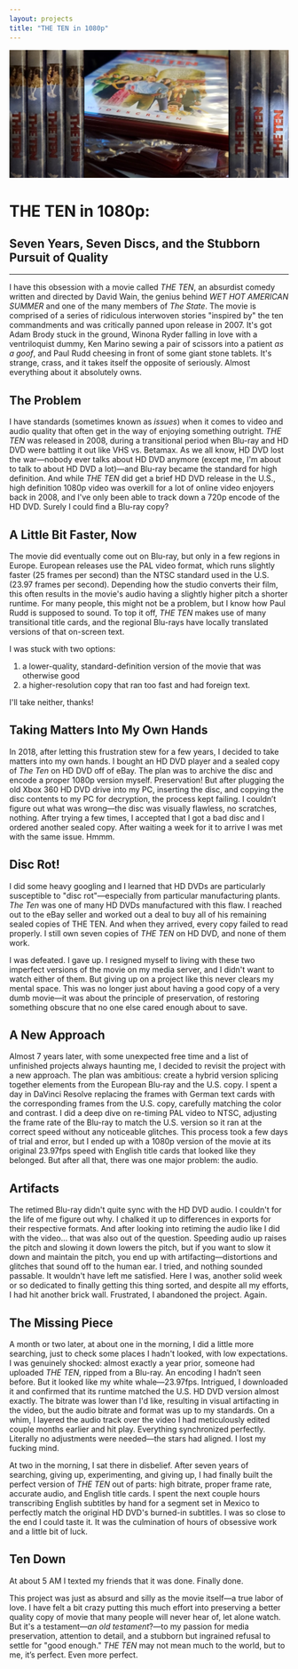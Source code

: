 ```yaml
---
layout: projects
title: "THE TEN in 1080p"
---
```

<img src="thetendiscs.jpg" alt="what on earth will i ever do with these" class="yc-img">

# THE TEN in 1080p: 
## Seven Years, Seven Discs, and the Stubborn Pursuit of Quality
****

I have this obsession with a movie called _THE TEN_, an absurdist comedy written and directed by David Wain, the genius behind _WET HOT AMERICAN SUMMER_ and one of the many members of _The State_. The movie is comprised of a series of ridiculous interwoven stories "inspired by" the ten commandments and was critically panned upon release in 2007. It's got Adam Brody stuck in the ground, Winona Ryder falling in love with a ventriloquist dummy, Ken Marino sewing a pair of scissors into a patient _as a goof_, and Paul Rudd cheesing in front of some giant stone tablets. It's strange, crass, and it takes itself the opposite of seriously. Almost everything about it absolutely owns.

## The Problem
I have standards (sometimes known as *issues*) when it comes to video and audio quality that often get in the way of enjoying something outright. *THE TEN* was released in 2008, during a transitional period when Blu-ray and HD DVD were battling it out like VHS vs. Betamax. As we all know, HD DVD lost the war—nobody ever talks about HD DVD anymore (except me, I'm about to talk to about HD DVD a lot)—and Blu-ray became the standard for high definition. And while _THE TEN_ did get a brief HD DVD release in the U.S., high definition 1080p video was overkill for a lot of online video enjoyers back in 2008, and I've only been able to track down a 720p encode of the HD DVD. Surely I could find a Blu-ray copy?

## A Little Bit Faster, Now
The movie did eventually come out on Blu-ray, but only in a few regions in Europe. European releases use the PAL video format, which runs slightly faster (25 frames per second) than the NTSC standard used in the U.S. (23.97 frames per second). Depending how the studio converts their film, this often results in the movie's audio having a slightly higher pitch a shorter runtime. For many people, this might not be a problem, but I know how Paul Rudd is supposed to sound. To top it off, *THE TEN* makes use of many transitional title cards, and the regional Blu-rays have locally translated versions of that on-screen text.

I was stuck with two options: 
1. a lower-quality, standard-definition version of the movie that was otherwise good
2. a higher-resolution copy that ran too fast and had foreign text. 

I'll take neither, thanks!

## Taking Matters Into My Own Hands
In 2018, after letting this frustration stew for a few years, I decided to take matters into my own hands. I bought an HD DVD player and a sealed copy of _The Ten_ on HD DVD off of eBay. The plan was to archive the disc and encode a proper 1080p version myself. Preservation! But after plugging the old Xbox 360 HD DVD drive into my PC, inserting the disc, and copying the disc contents to my PC for decryption, the process kept failing. I couldn’t figure out what was wrong—the disc was visually flawless, no scratches, nothing. After trying a few times, I accepted that I got a bad disc and I ordered another sealed copy. After waiting a week for it to arrive I was met with the same issue. Hmmm.

## Disc Rot!
I did some heavy googling and I learned that HD DVDs are particularly susceptible to "disc rot"—especially from particular manufacturing plants. _The Ten_ was one of many HD DVDs manufactured with this flaw. I reached out to the eBay seller and worked out a deal to buy all of his remaining sealed copies of THE TEN. And when they arrived, every copy failed to read properly. I still own seven copies of *THE TEN* on HD DVD, and none of them work.

I was defeated. I gave up. I resigned myself to living with these two imperfect versions of the movie on my media server, and I didn't want to watch either of them. But giving up on a project like this never clears my mental space. This was no longer just about having a good copy of a very dumb movie—it was about the principle of preservation, of restoring something obscure that no one else cared enough about to save.

## A New Approach
Almost 7 years later, with some unexpected free time and a list of unfinished projects always haunting me, I decided to revisit the project with a new approach. The plan was ambitious: create a hybrid version splicing together elements from the European Blu-ray and the U.S. copy. I spent a day in DaVinci Resolve replacing the frames with German text cards with the corresponding frames from the U.S. copy, carefully matching the color and contrast. I did a deep dive on re-timing PAL video to NTSC, adjusting the frame rate of the Blu-ray to match the U.S. version so it ran at the correct speed without any noticeable glitches. This process took a few days of trial and error, but I ended up with a 1080p version of the movie at its original 23.97fps speed with English title cards that looked like they belonged. But after all that, there was one major problem: the audio.
  
## Artifacts
The retimed Blu-ray didn't quite sync with the HD DVD audio. I couldn't for the life of me figure out why. I chalked it up to differences in exports for their respective formats. And after looking into retiming the audio like I did with the video... that was also out of the question. Speeding audio up raises the pitch and slowing it down lowers the pitch, but if you want to slow it down and maintain the pitch, you end up with artifacting—distortions and glitches that sound off to the human ear. I tried, and nothing sounded passable. It wouldn't have left me satisfied. Here I was, another solid week or so dedicated to finally getting this thing sorted, and despite all my efforts, I had hit another brick wall. Frustrated, I abandoned the project. Again.

## The Missing Piece
A month or two later, at about one in the morning, I did a little more searching, just to check some places I hadn't looked, with low expectations. I was genuinely shocked: almost exactly a year prior, someone had uploaded _THE TEN_, ripped from a Blu-ray. An encoding I hadn’t seen before. But it looked like my white whale—23.97fps. Intrigued, I downloaded it and confirmed that its runtime matched the U.S. HD DVD version almost exactly. The bitrate was lower than I'd like, resulting in visual artifacting in the video, but the audio bitrate and format was up to my standards. On a whim, I layered the audio track over the video I had meticulously edited couple months earlier and hit play. Everything synchronized perfectly. Literally no adjustments were needed—the stars had aligned. I lost my fucking mind.

At two in the morning, I sat there in disbelief. After seven years of searching, giving up, experimenting, and giving up, I had finally built the perfect version of _THE TEN_ out of parts: high bitrate, proper frame rate, accurate audio, and English title cards. I spent the next couple hours transcribing English subtitles by hand for a segment set in Mexico to perfectly match the original HD DVD's burned-in subtitles. I was so close to the end I could taste it. It was the culmination of hours of obsessive work and a little bit of luck. 

## Ten Down
At about 5 AM I texted my friends that it was done. Finally done. 

This project was just as absurd and silly as the movie itself—a true labor of love. I have felt a bit crazy putting this much effort into preserving a better quality copy of movie that many people will never hear of, let alone watch. But it's a testament—*an old testament*?—to my passion for media preservation, attention to detail, and a stubborn but ingrained refusal to settle for "good enough." _THE TEN_ may not mean much to the world, but to me, it’s perfect. Even more perfect.